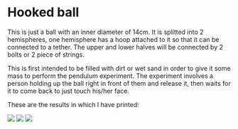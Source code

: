 # Hooked ball

This is just a ball with an inner diameter of 14cm. It is splitted into 2 hemispheres, one hemisphere has a hoop attached to it so that it can be connected to a tether. The upper and lower halves will be connected by 2 bolts or 2 piece of strings.

This is first intended to be filled with dirt or wet sand in order to give it some mass to perform the pendulum experiment. The experiment involves a person holding up the ball right in front of them and release it, then waits for it to come back to just touch his/her face.

These are the results in which I have printed:

![](https://imgur.com/SNvZiXL)
![](https://imgur.com/CwoIEgG)
![](https://imgur.com/VCgczzB)
